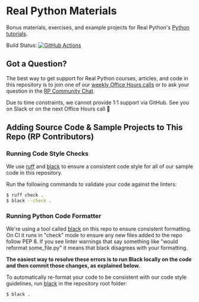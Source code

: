 # Real Python Materials

Bonus materials, exercises, and example projects for Real Python's [Python tutorials](https://realpython.com).

Build Status:
[![GitHub Actions](https://img.shields.io/github/actions/workflow/status/realpython/materials/linters.yml?branch=master)](https://github.com/realpython/materials/actions)

## Got a Question?

The best way to get support for Real Python courses, articles, and code in this repository is to join one of our [weekly Office Hours calls](https://realpython.com/office-hours/) or to ask your question in the [RP Community Chat](https://realpython.com/community/).

Due to time constraints, we cannot provide 1:1 support via GitHub. See you on Slack or on the next Office Hours call 🙂

## Adding Source Code & Sample Projects to This Repo (RP Contributors)

### Running Code Style Checks

We use [ruff](https://docs.astral.sh/ruff/) and [black](https://black.readthedocs.io/) to ensure a consistent code style for all of our sample code in this repository.

Run the following commands to validate your code against the linters:

```sh
$ ruff check .
$ black --check .
```

### Running Python Code Formatter

We're using a tool called [black](https://black.readthedocs.io/) on this repo to ensure consistent formatting. On CI it runs in "check" mode to ensure any new files added to the repo follow PEP 8. If you see linter warnings that say something like "would reformat some_file.py" it means that black disagrees with your formatting.

**The easiest way to resolve these errors is to run Black locally on the code and then commit those changes, as explained below.**

To automatically re-format your code to be consistent with our code style guidelines, run [black](https://black.readthedocs.io/) in the repository root folder:

```sh
$ black .
```
